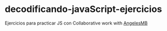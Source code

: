# decodificando-javaScript-ejercicios
Ejercicios para practicar JS con Collaborative work with [AngelesMB](https://github.com/AngelesMB)
